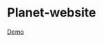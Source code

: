# Planet-website

[Demo](https://stackoverflow.com/questions/7653483/github-relative-link-in-markdown-file)
